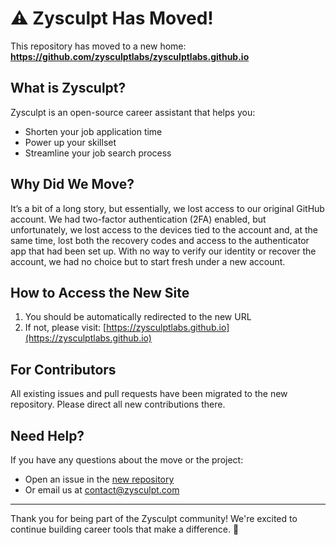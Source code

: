 # ⚠️ Zysculpt Has Moved!

This repository has moved to a new home:  
**https://github.com/zysculptlabs/zysculptlabs.github.io**

## What is Zysculpt?

Zysculpt is an open-source career assistant that helps you:
- Shorten your job application time
- Power up your skillset
- Streamline your job search process

## Why Did We Move?

It’s a bit of a long story, but essentially, we lost access to our original GitHub account. We had two-factor authentication (2FA) enabled, but unfortunately, we lost access to the devices tied to the account and, at the same time, lost both the recovery codes and access to the authenticator app that had been set up. With no way to verify our identity or recover the account, we had no choice but to start fresh under a new account.

## How to Access the New Site

1. You should be automatically redirected to the new URL
2. If not, please visit: [https://zysculptlabs.github.io](https://zysculptlabs.github.io)

## For Contributors

All existing issues and pull requests have been migrated to the new repository. Please direct all new contributions there.

## Need Help?

If you have any questions about the move or the project:
- Open an issue in the [new repository](https://github.com/zysculptlabs/zysculptlabs.github.io/issues)
- Or email us at [contact@zysculpt.com](mailto:contact@zysculpt.com)

---

Thank you for being part of the Zysculpt community! We're excited to continue building career tools that make a difference. 🚀
